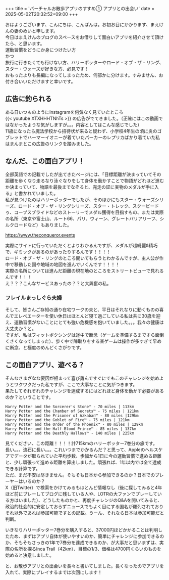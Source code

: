 +++
title = 'バーチャルお散歩アプリのすすめ① アプリとの出会い'
date = 2025-05-02T20:32:52+09:00
+++

おはようございます、こんにちは、こんばんは。お初お目にかかります、まえけんの妻のめいと申します。  
今日はまえけんのブログのスペースをお借りして面白いアプリを紹介させて頂けたら、と思います。  
運動習慣をどうにか身につけたい方  
かつ  
旅行に行きたくても行けない方、ハリーポッターやロード・オブ・ザ・リング、スター・ウォーズが好きな方、必見です！  
おもったよりも長編になってしまったため、何部かに分けます。すみません、お付き合いいただけますと幸いです。

## 広告に釣られる
ある日いつものようにInstagramを何気なく見ていたところ  
{{< youtube XTXHHHTNhTs >}}
の広告がでてきました。（正確にはこの動画ではなかったような気がしますが。。。内容としてはこんな感じでした）  
11歳になったら魔法学校から招待状が来ると疑わず、小学校4年生の頃に炎のゴブレットでハーマーイオニーが着ていたパーカーのレプリカばかり着ていた私はまんまとこの広告のリンクを踏みました。

## なんだ、この面白アプリ！
全部英語での記載でしたが出てきたページには、「目標距離が決まっていてその距離を歩くなり走るなり泳ぐなりをして身体を動かすことで物語がどれほど進むか決まっていて、物語を最後までなぞると、完走の証に実物のメダルが手に入る」と書かれていました。  
私が見つけたのはハリーポッターでしたが、そのほかにもスター・ウォーズシリーズ、ロード・オブ・ザ・リングシリーズ、スター・トレック、スクービードゥ、コープスブライドなどのストーリーでメダル獲得を目指すもの、または実際の名所（東京や富士山、ルート66、パリ、ウィーン、グレートバリアリーフ、シルクロードなど）もありました。  

https://www.theconqueror.events

実際にサイトに行っていただくとよりわかるんですが、メダルが超綺麗&精巧で、ギミックがあるのがあったりするんです！！！！  
ロード・オブ・ザ・リングのところ開いてもらうとわかるんですが、主人公が作中で移動した国や地域の地図を進んでいくんです！！！！  
実際の名所については進んだ距離の現在地のところをストリートビューで見れるんです！！！  
え？？？こんなサービスあったの？？と大興奮の私。  


### フレイルまっしぐら夫婦
そして、皆さんご存知の通り在宅ワークの夫と、平日はそれなりに動くものの喜んでエレベエーターを使い休日はほとんど寝て過ごしている私は共に30歳を迎え、運動習慣がないことにとても強い危機感を抱いていました。。。我々の健康は大丈夫か？と。  
ですが、私はフィットボクシングは途中で断念（ゲームを準備するまですら面倒くさくなってしまった）、歩く中で陣取りをする某ゲームは操作が多すぎて早めに断念、と極度のめんどくさがりです。  

## この面白アプリ、遊べる？
そんなさまざなな要因が相まって喜び勇んですぐにでもこのチャレンジを始めようとワクワクだった私ですが、ここで大事なことに気がつきます。  
果たしてそれぞれのチャレンジを達成するにはどれほど身体を動かす必要があるのか？ということです。  

```
Harry Potter and the Sorcerer's Stone™ - 70 miles | 113km
Harry Potter and the Chamber of Secrets™ - 75 miles | 121km
Harry Potter and the Prisoner of Azkaban™ - 80 miles |129km
Harry Potter and the Goblet of Fire™ - 75 miles | 121km
Harry Potter and the Order of the Phoenix™ - 80 miles | 129km
Harry Potter and the Half-Blood Prince™ - 85 miles | 137km
Harry Potter and the Deathly Hallows™ - 140 miles | 225km
```

見てください、この距離！！！！計715kmのハリーポッター7巻分の旅です。  
長い。。。流石に長い。。。これいつまでかかるんだ？と思って、Appleのヘルスケアでデータが取られていた平均歩数、歩幅から1日に今の運動習慣で進める距離と、少し頑張って進める距離を算出しました。頑張れば、1年以内では全て達成できる計算です。  
ただ、まだ不安は尽きません。そもそも日本から参加できるのか？日本でのプレーヤーはいるのか？  
X（旧Twitter）で検索をかけてみるもほとんど情報なし（後に探してみると4年ほど前にプレーしてブログに残している人や、LOTRの大ファンでプレーしている方はいました）、どうしたものかと、再度チャレンジのQ&Aを開いてみると、政治的社会的に安定しておらずニュースでもよく目にする国名が羅列されておりそれ以外であれば参加可能ですとの記載。うーん、それなら日本は参加可能だと判断。  

いきなりハリーポッター7巻分を購入すると、37000円ほどかかることは判明したため、まずはアプリ自体が使いやすいのか、簡単にチャレンジに参加できるのか、そもそもさっきの1年で7巻分を達成できるのか、が大事だと思いまずは、実際の名所を探るInca Trail（42km）、目標の1/3、価格は4700円くらいのものを始めると決意しました。  

と、お散歩アプリとの出会いを長々と書いてしました。長くなったのでアプリを入れて、実際にプレイするまでは次回にします！
